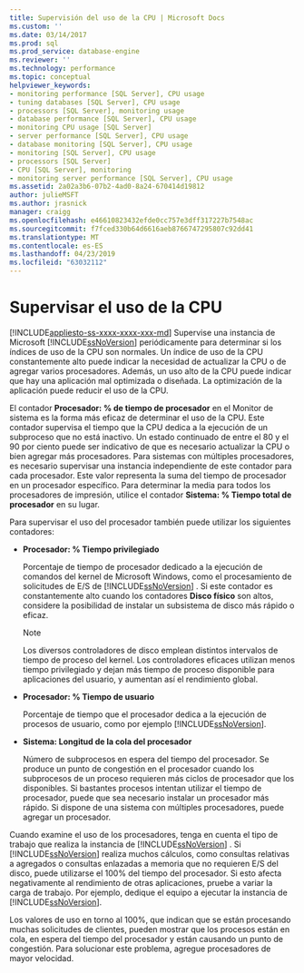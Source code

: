 ```yaml
---
title: Supervisión del uso de la CPU | Microsoft Docs
ms.custom: ''
ms.date: 03/14/2017
ms.prod: sql
ms.prod_service: database-engine
ms.reviewer: ''
ms.technology: performance
ms.topic: conceptual
helpviewer_keywords:
- monitoring performance [SQL Server], CPU usage
- tuning databases [SQL Server], CPU usage
- processors [SQL Server], monitoring usage
- database performance [SQL Server], CPU usage
- monitoring CPU usage [SQL Server]
- server performance [SQL Server], CPU usage
- database monitoring [SQL Server], CPU usage
- monitoring [SQL Server], CPU usage
- processors [SQL Server]
- CPU [SQL Server], monitoring
- monitoring server performance [SQL Server], CPU usage
ms.assetid: 2a02a3b6-07b2-4ad0-8a24-670414d19812
author: julieMSFT
ms.author: jrasnick
manager: craigg
ms.openlocfilehash: e46610823432efde0cc757e3dff317227b7548ac
ms.sourcegitcommit: f7fced330b64d6616aeb8766747295807c92dd41
ms.translationtype: MT
ms.contentlocale: es-ES
ms.lasthandoff: 04/23/2019
ms.locfileid: "63032112"
---
```

# <a name="monitor-cpu-usage"></a>Supervisar el uso de la CPU
[!INCLUDE[appliesto-ss-xxxx-xxxx-xxx-md](../../includes/appliesto-ss-xxxx-xxxx-xxx-md.md)]
  Supervise una instancia de Microsoft [!INCLUDE[ssNoVersion](../../includes/ssnoversion-md.md)] periódicamente para determinar si los índices de uso de la CPU son normales. Un índice de uso de la CPU constantemente alto puede indicar la necesidad de actualizar la CPU o de agregar varios procesadores. Además, un uso alto de la CPU puede indicar que hay una aplicación mal optimizada o diseñada. La optimización de la aplicación puede reducir el uso de la CPU.  
  
 El contador **Procesador: % de tiempo de procesador** en el Monitor de sistema es la forma más eficaz de determinar el uso de la CPU. Este contador supervisa el tiempo que la CPU dedica a la ejecución de un subproceso que no está inactivo. Un estado continuado de entre el 80 y el 90 por ciento puede ser indicativo de que es necesario actualizar la CPU o bien agregar más procesadores. Para sistemas con múltiples procesadores, es necesario supervisar una instancia independiente de este contador para cada procesador. Este valor representa la suma del tiempo de procesador en un procesador específico. Para determinar la media para todos los procesadores de impresión, utilice el contador **Sistema: % Tiempo total de procesador** en su lugar.  
  
 Para supervisar el uso del procesador también puede utilizar los siguientes contadores:  
  
-   **Procesador: % Tiempo privilegiado**  
  
     Porcentaje de tiempo de procesador dedicado a la ejecución de comandos del kernel de Microsoft Windows, como el procesamiento de solicitudes de E/S de [!INCLUDE[ssNoVersion](../../includes/ssnoversion-md.md)] . Si este contador es constantemente alto cuando los contadores **Disco físico** son altos, considere la posibilidad de instalar un subsistema de disco más rápido o eficaz.  
  
    > [!NOTE]  
    >  Los diversos controladores de disco emplean distintos intervalos de tiempo de proceso del kernel. Los controladores eficaces utilizan menos tiempo privilegiado y dejan más tiempo de proceso disponible para aplicaciones del usuario, y aumentan así el rendimiento global.  
  
-   **Procesador: % Tiempo de usuario**  
  
     Porcentaje de tiempo que el procesador dedica a la ejecución de procesos de usuario, como por ejemplo [!INCLUDE[ssNoVersion](../../includes/ssnoversion-md.md)].  
  
-   **Sistema: Longitud de la cola del procesador**  
  
     Número de subprocesos en espera del tiempo del procesador. Se produce un punto de congestión en el procesador cuando los subprocesos de un proceso requieren más ciclos de procesador que los disponibles. Si bastantes procesos intentan utilizar el tiempo de procesador, puede que sea necesario instalar un procesador más rápido. Si dispone de una sistema con múltiples procesadores, puede agregar un procesador.  
  
 Cuando examine el uso de los procesadores, tenga en cuenta el tipo de trabajo que realiza la instancia de [!INCLUDE[ssNoVersion](../../includes/ssnoversion-md.md)] . Si [!INCLUDE[ssNoVersion](../../includes/ssnoversion-md.md)] realiza muchos cálculos, como consultas relativas a agregados o consultas enlazadas a memoria que no requieren E/S del disco, puede utilizarse el 100% del tiempo del procesador. Si esto afecta negativamente al rendimiento de otras aplicaciones, pruebe a variar la carga de trabajo. Por ejemplo, dedique el equipo a ejecutar la instancia de [!INCLUDE[ssNoVersion](../../includes/ssnoversion-md.md)].  
  
 Los valores de uso en torno al 100%, que indican que se están procesando muchas solicitudes de clientes, pueden mostrar que los procesos están en cola, en espera del tiempo del procesador y están causando un punto de congestión. Para solucionar este problema, agregue procesadores de mayor velocidad.  
  
  
